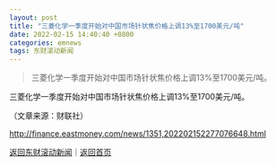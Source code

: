 ```yaml
---
layout: post
title: "三菱化学一季度开始对中国市场针状焦价格上调13%至1700美元/吨"
date: 2022-02-15 14:40:40 +0800
categories: emnews
tags: 东财滚动新闻
---
```

> 三菱化学一季度开始对中国市场针状焦价格上调13%至1700美元/吨。

<p>三菱化学一季度开始对中国市场针状焦价格上调13%至1700美元/吨。 </p><p class="em_media">（文章来源：财联社）</p>

<http://finance.eastmoney.com/news/1351,202202152277076648.html>

[返回东财滚动新闻](//finews.withounder.com/emnews/)｜[返回首页](//finews.withounder.com/)